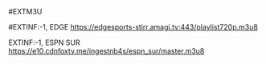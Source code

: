 #EXTM3U 

#EXTINF:-1, EDGE
https://edgesports-stirr.amagi.tv:443/playlist720p.m3u8

EXTINF:-1, ESPN SUR
https://e10.cdnfoxtv.me/ingestnb4s/espn_sur/master.m3u8

